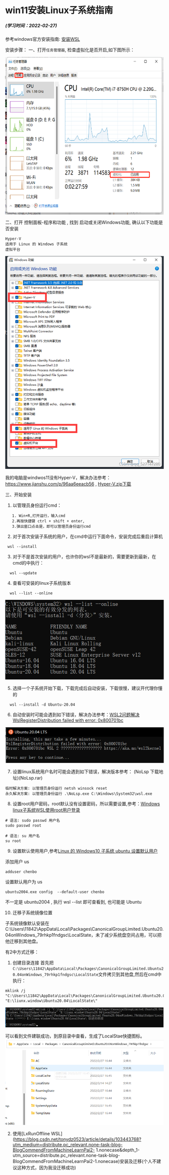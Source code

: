 # win11安装Linux子系统指南
##### (学习时间：2022-02-27)

参考windows官方安装指南: [安装WSL](https://docs.microsoft.com/zh-cn/windows/wsl/install "安装WSL")


安装步骤：
一、打开`任务管理器`, 检查虚拟化是否开启,如下图所示：

<img src="开启虚化.png" width = "600" height = "500" align=center />

二、打开 控制面板-程序和功能 , 找到 启动或关闭Windows功能, 确认以下功能是否安装
```
Hyper-V
适用于 Linux 的 Windows 子系统
虚拟平台
```

![](hyper-v.png)

我的电脑是windwos11没有Hyper-V，解决办法参考：https://www.jianshu.com/p/96aa6eeacb56 , [Hyper-V.zip下载](hyper-v.zip)

三、开始安装
1. 以管理员身份运行cmd：
```
   1. Win+R,打开运行，输入cmd
   2.再按快捷键 ctrl + shift + enter,
   3.弹出窗口点击是，即可以管理员身份运行cmd
```
2. 对于首次安装子系统的用户，在cmd中运行下面命令，安装完成后重启计算机
 ```
  wsl --install
```
3. 对于不是首次安装的用户，也许你的wsl不是最新的，需要更新到最新，在cmd的中执行：
```
  wsl --update
```
4. 查看可安装的linux子系统版本
```
  wsl --list --online
```
 ![](查看linux子系统版本.png)

5. 选择一个子系统开始下载，下载完成后自动安装，下载很慢，建议开代理你懂的
```
  wsl --install -d Ubuntu-20.04
```
6. 自动安装时可能会遇到如下错误，解决办法参考：[WSL2问题解决WslRegisterDistribution failed with error: 0x800701bc](https://blog.csdn.net/qq_18625805/article/details/109732122)

![](错误1.png)

7. 设置linux系统用户名时可能会遇到如下错误，解决版本参考：[](https://zhuanlan.zhihu.com/p/151392411) (NoLsp 下载地址)(NoLsp.rar)
 ```
临时解决方案: 以管理员身份运行 netsh winsock reset
永久解决方案: 以管理员身份运行 .\NoLsp.exe ‪C:\Windows\System32\wsl.exe
 ```

8. 设置root用户密码，root默认没有设置密码，所以需要设置,参考：[Windows linux子系统WSL使用root用户登录](https://blog.csdn.net/weixin_44953227/article/details/109466253)
 ```
 # 语法: sudo passwd 用户名
 sudo passwd root

 # 语法: su 用户名
 su root
 ```
 
9. 设置默认使用用户,参考[Linux 的 Windows10 子系统 ubuntu 设置默认用户](https://blog.csdn.net/weixin_44953227/article/details/109465071)

  添加用户 us
  ```
  adduser chenbo
  ```
  设置默认用户为 us
  ```
  ubuntu2004.exe config  --default-user chenbo
  ```
  不一定是 ubuntu2004 , 执行 wsl --list 即可查看到, 也可能是 Ubuntu
  
10. 迁移子系统镜像位置  

   子系统镜像默认安装在C:\Users\11842\AppData\Local\Packages\CanonicalGroupLimited.Ubuntu20.04onWindows_79rhkp1fndgsc\LocalState，未了减少系统盘空间占用，可以把他迁移到其他盘。   

   有2中方式迁移：  

   1. 创建目录连接
  首先把`C:\Users\11842\AppData\Local\Packages\CanonicalGroupLimited.Ubuntu20.04onWindows_79rhkp1fndgsc\LocalState`文件拷贝到其他盘,然后在cmd中执行：
  ```
  mklink /j "C:\Users\11842\AppData\Local\Packages\CanonicalGroupLimited.Ubuntu20.04onWindows_79rhkp1fndgsc\LocalState" "E:\liunx.window\Ubuntu20.04\LocalState\"
  ```
 ![](mklink.png)

 可以看到文件建联成功，到原目录中查看，生成了LocalStae快捷图标。
 ![](locatState.png)

 2. 使用[LxRunOffline WSL](https://blog.csdn.net/tonydz0523/article/details/103443768?utm_medium=distribute.pc_relevant.none-task-blog-BlogCommendFromMachineLearnPai2-  1.nonecase&depth_1-utm_source=distribute.pc_relevant.none-task-blog-BlogCommendFromMachineLearnPai2-1.nonecase)安装及迁移(个人不建议这种方式，因为我没迁移成功)
